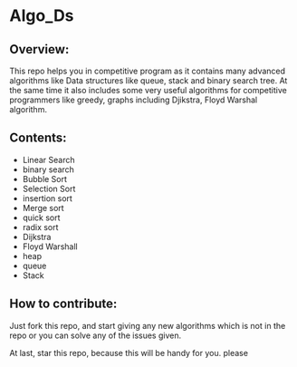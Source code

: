 # Algo_Ds

## Overview:

This repo helps you in competitive program as it contains many advanced algorithms like Data structures like queue, stack and binary search tree. At the same time it also includes some very useful algorithms for competitive programmers like greedy, graphs including Djikstra, Floyd Warshal algorithm.

## Contents:

 - Linear Search
 - binary search
 - Bubble Sort
 - Selection Sort
 - insertion sort
 - Merge sort
 - quick sort
 - radix sort
 - Dijkstra
 - Floyd Warshall
 - heap
 - queue
 - Stack

## How to contribute:

Just fork this repo, and start giving any new algorithms which is not in the repo or you can solve any of the issues given.

 At last, star this repo, because this will be handy for you.
 please
